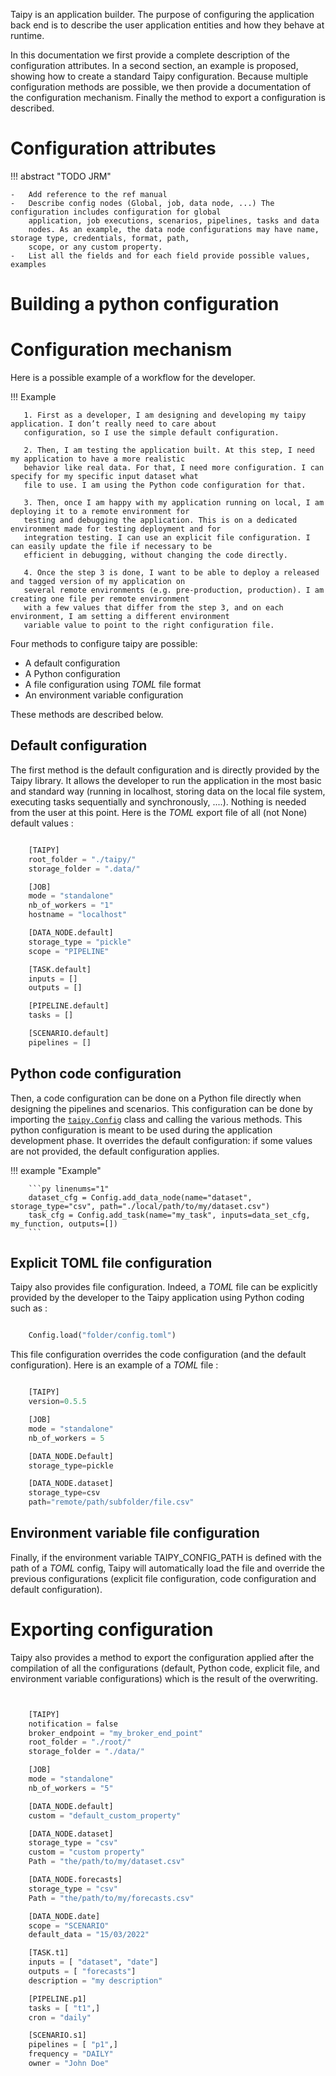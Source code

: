 Taipy is an application builder. The purpose of configuring the application back end is to describe the user
application entities and how they behave at runtime.

In this documentation we first provide a complete description of the configuration attributes. In a second section, an
example is proposed, showing how to create a standard Taipy configuration. Because multiple configuration methods are
possible, we then provide a documentation of the configuration mechanism. Finally the method to export a configuration
is described.

# Configuration attributes

!!! abstract "TODO JRM"

    -   Add reference to the ref manual
    -   Describe config nodes (Global, job, data node, ...) The configuration includes configuration for global
        application, job executions, scenarios, pipelines, tasks and data
        nodes. As an example, the data node configurations may have name, storage type, credentials, format, path,
        scope, or any custom property.
    -   List all the fields and for each field provide possible values, examples


# Building a python configuration


# Configuration mechanism

Here is a possible example of a workflow for the developer.

!!! Example

       1. First as a developer, I am designing and developing my taipy application. I don’t really need to care about
       configuration, so I use the simple default configuration.

       2. Then, I am testing the application built. At this step, I need my application to have a more realistic
       behavior like real data. For that, I need more configuration. I can specify for my specific input dataset what
       file to use. I am using the Python code configuration for that.

       3. Then, once I am happy with my application running on local, I am deploying it to a remote environment for
       testing and debugging the application. This is on a dedicated environment made for testing deployment and for
       integration testing. I can use an explicit file configuration. I can easily update the file if necessary to be
       efficient in debugging, without changing the code directly.

       4. Once the step 3 is done, I want to be able to deploy a released and tagged version of my application on
       several remote environments (e.g. pre-production, production). I am creating one file per remote environment
       with a few values that differ from the step 3, and on each environment, I am setting a different environment
       variable value to point to the right configuration file.

Four methods to configure taipy are possible:

- A default configuration
- A Python configuration
- A file configuration using _TOML_ file format
- An environment variable configuration

These methods are described below.

## Default configuration

The first method is the default configuration and is directly provided by the Taipy library. It allows the developer to
run the application in the most basic and standard way (running in localhost, storing data on the local file system,
executing tasks sequentially and synchronously, ....). Nothing is needed from the user at this point.
Here is the _TOML_ export file of all (not None) default values :

```py linenums="1"

    [TAIPY]
    root_folder = "./taipy/"
    storage_folder = ".data/"

    [JOB]
    mode = "standalone"
    nb_of_workers = "1"
    hostname = "localhost"

    [DATA_NODE.default]
    storage_type = "pickle"
    scope = "PIPELINE"

    [TASK.default]
    inputs = []
    outputs = []

    [PIPELINE.default]
    tasks = []

    [SCENARIO.default]
    pipelines = []

```

## Python code configuration

Then, a code configuration can be done on a Python file directly when designing the pipelines and scenarios. This
configuration can be done by importing the [`taipy.Config`](../../reference/#taipy.config.config.Config) class
and calling the various methods.
This python configuration is meant to be used during the application development phase. It overrides the default
configuration: if some values are not provided, the default configuration applies.

!!! example "Example"

        ```py linenums="1"
        dataset_cfg = Config.add_data_node(name="dataset", storage_type="csv", path="./local/path/to/my/dataset.csv")
        task_cfg = Config.add_task(name="my_task", inputs=data_set_cfg, my_function, outputs=[])
        ```

## Explicit TOML file configuration

Taipy also provides file configuration. Indeed, a _TOML_ file can be explicitly provided by the developer to the Taipy
application using Python coding such as :

```py

    Config.load("folder/config.toml")

```

This file configuration overrides the code configuration (and the default configuration).
Here is an example of a _TOML_ file :

```py linenums="1"

    [TAIPY]
    version=0.5.5

    [JOB]
    mode = "standalone"
    nb_of_workers = 5

    [DATA_NODE.Default]
    storage_type=pickle

    [DATA_NODE.dataset]
    storage_type=csv
    path="remote/path/subfolder/file.csv"

```

## Environment variable file configuration

Finally, if the environment variable TAIPY_CONFIG_PATH is defined with the path of a _TOML_ config, Taipy will
automatically load the file and override the previous configurations (explicit file configuration, code configuration
and default configuration).

# Exporting configuration

Taipy also provides a method to export the configuration applied after the compilation of all the configurations
(default, Python code, explicit file, and environment variable configurations) which is the result of the overwriting.

```py linenums="1"


    [TAIPY]
    notification = false
    broker_endpoint = "my_broker_end_point"
    root_folder = "./root/"
    storage_folder = "./data/"

    [JOB]
    mode = "standalone"
    nb_of_workers = "5"

    [DATA_NODE.default]
    custom = "default_custom_property"

    [DATA_NODE.dataset]
    storage_type = "csv"
    custom = "custom property"
    Path = "the/path/to/my/dataset.csv"

    [DATA_NODE.forecasts]
    storage_type = "csv"
    Path = "the/path/to/my/forecasts.csv"

    [DATA_NODE.date]
    scope = "SCENARIO"
    default_data = "15/03/2022"

    [TASK.t1]
    inputs = [ "dataset", "date"]
    outputs = [ "forecasts"]
    description = "my description"

    [PIPELINE.p1]
    tasks = [ "t1",]
    cron = "daily"

    [SCENARIO.s1]
    pipelines = [ "p1",]
    frequency = "DAILY"
    owner = "John Doe"

```
